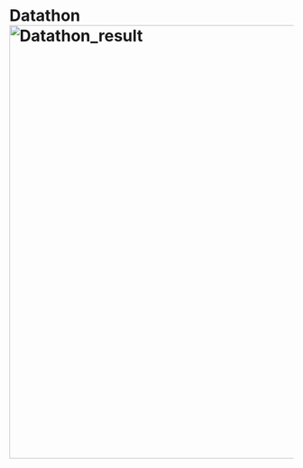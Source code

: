 # Datathon<img width="769" alt="Datathon_result" src="https://user-images.githubusercontent.com/65579629/144359453-994310e3-43ab-479c-87f3-0809c58cc3e7.png">
